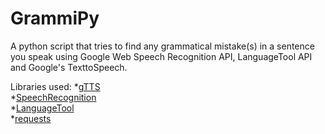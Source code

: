 # GrammiPy

A python script that tries to find any grammatical mistake(s) in a sentence you speak using Google Web Speech Recognition API, LanguageTool API and Google's TexttoSpeech.

Libraries used:
  *[gTTS](https://pypi.org/project/gTTS/)  
*[SpeechRecognition](https://pypi.org/project/SpeechRecognition/)   
*[LanguageTool](https://languagetool.org/)   
*[requests](https://pypi.org/project/requests/)  
